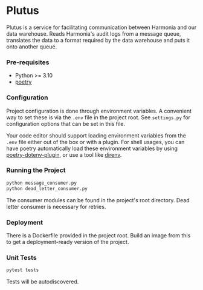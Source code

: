 # Plutus 
Plutus is a service for facilitating communication between Harmonia and our data warehouse.
Reads Harmonia's audit logs from a message queue, translates the data to a format required by the data warehouse and
puts it onto another queue. 

### Pre-requisites
* Python >= 3.10
* [poetry](https://python-poetry.org/docs/master/) 

### Configuration
Project configuration is done through environment variables. A convenient way
to set these is via the `.env` file in the project root. See `settings.py` for
configuration options that can be set in this file.

Your code editor should support loading environment variables from the `.env`
file either out of the box or with a plugin. For shell usages, you can have poetry
automatically load these environment variables by using
[poetry-dotenv-plugin](https://github.com/mpeteuil/poetry-dotenv-plugin), or
use a tool like [direnv](https://direnv.net/).

### Running the Project
```bash
python message_consumer.py
python dead_letter_consumer.py
```
The consumer modules can be found in the project's root directory. Dead letter consumer is necessary for retries.

### Deployment
There is a Dockerfile provided in the project root. Build an image from this to
get a deployment-ready version of the project.

### Unit Tests
```bash
pytest tests
```
Tests will be autodiscovered.